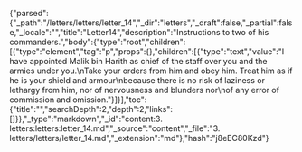 {"parsed":{"_path":"/letters/letters/letter_14","_dir":"letters","_draft":false,"_partial":false,"_locale":"","title":"Letter14","description":"Instructions to two of his commanders.","body":{"type":"root","children":[{"type":"element","tag":"p","props":{},"children":[{"type":"text","value":"I have appointed Malik bin Harith as chief of the staff over you and the armies under you.\nTake your orders from him and obey him. Treat him as if he is your shield and armour\nbecause there is no risk of laziness or lethargy from him, nor of nervousness and blunders nor\nof any error of commission and omission."}]}],"toc":{"title":"","searchDepth":2,"depth":2,"links":[]}},"_type":"markdown","_id":"content:3. letters:letters:letter_14.md","_source":"content","_file":"3. letters/letters/letter_14.md","_extension":"md"},"hash":"j8eEC80Kzd"}